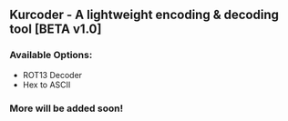 ## Kurcoder - A lightweight encoding & decoding tool [BETA v1.0]

### Available Options:
- ROT13 Decoder
- Hex to ASCII

### More will be added soon!

